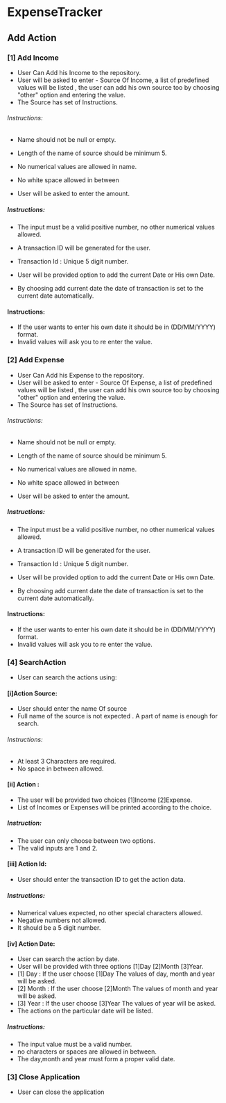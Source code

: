 # ExpenseTracker

## Add Action

### [1] Add Income
* User Can Add his Income to the repository.
* User will be asked to enter - Source Of Income, a list of predefined values will be listed ,
the user can add his own source too by choosing "other" option and entering the value.
* The Source has set of Instructions.
###### Instructions: 
* Name should not be null or empty.
* Length of the name of source should be minimum 5.
* No numerical values are allowed in name.
* No white space allowed in between

* User will be asked to enter the amount.
##### Instructions:
* The input must be a valid positive number, no other numerical values allowed.

* A transaction ID will be generated for the user.
* Transaction Id : Unique 5 digit number.

* User will be provided option to add the current Date or His own Date.
* By choosing add current date the date of transaction is set to the current date automatically.
#### Instructions:
* If the user wants to enter his own date it should be in (DD/MM/YYYY) format.
* Invalid values will ask you to re enter the value.

### [2] Add Expense
* User Can Add his Expense to the repository.
* User will be asked to enter - Source Of Expense, a list of predefined values will be listed ,
the user can add his own source too by choosing "other" option and entering the value.
* The Source has set of Instructions.
###### Instructions: 
* Name should not be null or empty.
* Length of the name of source should be minimum 5.
* No numerical values are allowed in name.
* No white space allowed in between

* User will be asked to enter the amount.
##### Instructions:
* The input must be a valid positive number, no other numerical values allowed.

* A transaction ID will be generated for the user.
* Transaction Id : Unique 5 digit number.

* User will be provided option to add the current Date or His own Date.
* By choosing add current date the date of transaction is set to the current date automatically.
#### Instructions:
* If the user wants to enter his own date it should be in (DD/MM/YYYY) format.
* Invalid values will ask you to re enter the value.

### [4] SearchAction 
* User can search the actions using:

#### [i]Action Source:
* User should enter the name Of source
* Full name of the source is not expected . A part of name is enough for search.
###### Instructions:
* At least 3 Characters are required.
* No space in between allowed.

#### [ii] Action :
* The user will be provided two choices [1]Income [2]Expense.
* List of Incomes or Expenses will be printed according to the choice.
##### Instruction:
* The user can only choose between two options.
* The valid inputs are 1 and 2.


#### [iii] Action Id:
* User should enter the transaction ID to get the action data.
##### Instructions:
* Numerical values expected, no other special characters allowed.
* Negative numbers not allowed.
* It should be a 5 digit number.

#### [iv] Action Date:
* User can search the action by date.
* User will be provided with three options [1]Day [2]Month [3]Year.
* [1] Day : If the user choose [1]Day The values of day, month and year will be asked.
* [2] Month : If the user choose [2]Month The values of month and year will be asked.
* [3] Year : If the user choose [3]Year The values of year will be asked.
* The actions on the particular date will be listed.
##### Instructions:
* The input value must be a valid number.
* no characters or spaces are allowed in between.
* The day,month and year must form a proper valid date.

### [3] Close Application
* User can close the application